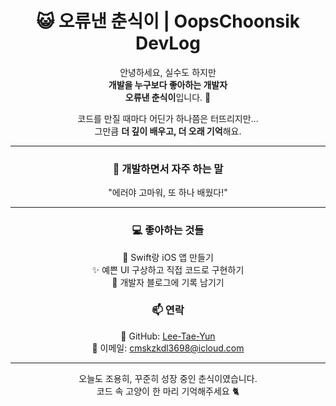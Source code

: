 <!-- README.md -->
<h1 align="center"><a href="https://lee-tae-yun.github.io" target="_blank" style="text-decoration: none; color: inherit;">😺 오류낸 춘식이 | OopsChoonsik DevLog</a></h1>

<p align="center">
  안녕하세요, 실수도 하지만<br>
  <strong>개발을 누구보다 좋아하는 개발자</strong><br>
  <strong>오류낸 춘식이</strong>입니다. 🐾
</p>

<p align="center">
  코드를 만질 때마다 어딘가 하나쯤은 터뜨리지만...<br>
  그만큼 <strong>더 깊이 배우고, 더 오래 기억</strong>해요.
</p>

<hr>

<h3 align="center"> 🌱 개발하면서 자주 하는 말 </h3>

<p align="center"> "에러야 고마워, 또 하나 배웠다!" </p>

<hr>

<h3 align="center"> 💻 좋아하는 것들 </h3>

<div align="center">
  <ul style="list-style: none; padding: 0;">
    <li>🍎 Swift랑 iOS 앱 만들기</li>
    <li>✨ 예쁜 UI 구상하고 직접 코드로 구현하기</li>
    <li>📝 개발자 블로그에 기록 남기기</li>
  </ul>
</div>

<h3 align="center"> 📫 연락 </h3>

<div align="center">
  <ul style="list-style: none; padding: 0;">
    <li>🐙 GitHub: <a href="https://github.com/Lee-Tae-Yun" target="_blank">Lee-Tae-Yun</a></li>
    <li>📧 이메일: <a href="mailto:cmskzkdl3698@icloud.com">cmskzkdl3698@icloud.com</a></li>
  </ul>
</div>

<hr>

<p align="center">
  오늘도 조용히, 꾸준히 성장 중인 춘식이였습니다.<br>
  코드 속 고양이 한 마리 기억해주세요 🐈
</p>


